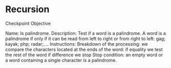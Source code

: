 # Recursion
Checkpoint Objective

Name: Is palindrome.
Description: Test if a word is a palindrome. A word is a palindrome if only if it can be read from left to right
or from right to left: gag; kayak; php; radar;....
Instructions:
Breakdown of the processing:
we compare the characters located at the ends of the word:
if equality we test the rest of the word
if difference we stop
Stop condition: an empty word or a word containing a single character is a palindrome.

